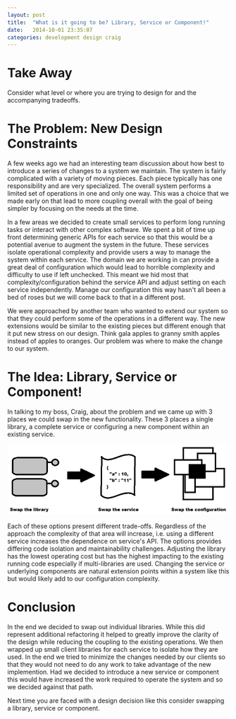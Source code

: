 ```yaml
---
layout: post
title:  "What is it going to be? Library, Service or Component!"
date:   2014-10-01 23:35:07
categories: development design craig
---
```


Take Away
=======================================

Consider what level or where you are trying to design for and the accompanying
tradeoffs.

The Problem: New Design Constraints
=======================================

A few weeks ago we had an interesting team discussion about how best to
introduce a series of changes to a system we maintain. The system is fairly
complicated with a variety of moving pieces. Each piece typically has one
responsibility and are very specialized. The overall system performs a limited
set of operations in one and only one way. This was a choice that we made early
on that lead to more coupling overall with the goal of being simpler by
focusing on the needs at the time.

In a few areas we decided to create small services to perform long running
tasks or interact with other complex software. We spent a bit of time up front
determining generic APIs for each service so that this would be a potential
avenue to augment the system in the future. These services isolate operational
complexity and provide users a way to manage the system within each service.
The domain we are working in can provide a great deal of configuration which
would lead to horrible complexity and difficulty to use if left unchecked.
This meant we hid most that complexity/configuration behind the service API and
adjust setting on each service independently. Manage our configuration this way
hasn't all been a bed of roses but we will come back to that in a different
post.

We were approached by another team who wanted to extend our system so that they
could perform some of the operations in a different way. The new extensions
would be similar to the existing pieces but different enough that it put new
stress on our design. Think gala apples to granny smith apples instead of
apples to oranges. Our problem was where to make the change to our system.

The Idea: Library, Service or Component!
=======================================

In talking to my boss, Craig, about the problem and we came up with 3 places we
could swap in the new functionality. These 3 places a single library, a
complete service or configuring a new component within an existing service.

<p class="center-image">
	<img
		title="Yes, this image was made using paint."
		alt="The three places to make the change, i.e. library, service or component"
		src="/images/posts/LibraryServiceOrComponent.png" />
</p>

Each of these options present different trade-offs. Regardless of the approach
the complexity of that area will increase, i.e. using a different service
increases the dependence on service's API. The options provides differing code
isolation and maintainability challenges. Adjusting the library has the lowest
operating cost but has the highest impacting to the existing running code
especially if multi-libraries are used. Changing the service or underlying
components are natural extension points within a system like this but would
likely add to our configuration complexity.

Conclusion
=======================================

In the end we decided to swap out individual libraries. While this did
represent additional refactoring it helped to greatly improve the clarity of
the design while reducing the coupling to the existing operations. We then
wrapped up small client libraries for each service to isolate how they are
used. In the end we tried to minimize the changes needed by our clients so that
they would not need to do any work to take advantage of the new implemention.
Had we decided to introduce a new service or component this would have
increased the work required to operate the system and so we decided against
that path.

Next time you are faced with a design decision like this consider swapping a
library, service or component.
